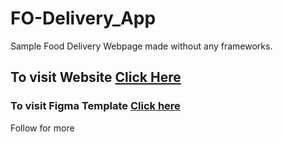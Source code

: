 # FO-Delivery_App
Sample Food Delivery Webpage made without any frameworks.
<h2>To visit Website <a href="https://faizalmsdev.github.io/FOoDelivery-App/">Click Here</a></h2>
<h3>To visit Figma Template <a href="https://www.figma.com/file/jsbCtV1JoeVHH9ud84yTsD/fiverr-(Copy)?node-id=1%3A2599&mode=dev">Click here</a></h3>
<p>Follow for more</p>
